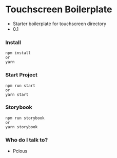 # Touchscreen Boilerplate #

* Starter boilerplate for touchscreen directory
* 0.1

### Install ###

```
npm install
or
yarn
```

### Start Project ###

```
npm run start
or
yarn start
```

### Storybook ###

```
npm run storybook
or
yarn storybook
```

### Who do I talk to? ###

* Pcious